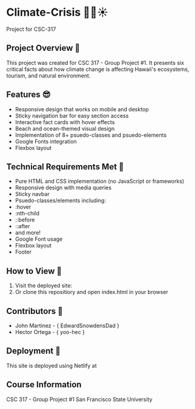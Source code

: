 # Climate-Crisis 🌴🌊☀️
Project for CSC-317

## Project Overview 📝

This project was created for CSC 317 - Group Project #1. It presents six critical facts about how climate change is affecting Hawaii's ecosystems, tourism, and natural environment.

## Features 😎

- Responsive design that works on mobile and desktop
- Sticky navigation bar for easy section access
- Interactive fact cards with hover effects
- Beach and ocean-themed visual design
- Implementation of 8+ psuedo-classes and psuedo-elements
- Google Fonts integration
- Flexbox layout

## Technical Requirements Met 🫡

- Pure HTML and CSS implementation (no JavaScript or frameworks)
- Responsive design with media queries
- Sticky navbar
- Psuedo-classes/elements including:
- :hover
- :nth-child
- ::before
- ::after
- and more!
- Google Font usage
- Flexbox layout
- Footer

## How to View 👀

1. Visit the deployed site:
2. Or clone this repositiory and open index.html in your browser

## Contributors 💯

- John Martinez - { EdwardSnowdensDad }
- Hector Ortega - { yoo-hec }

## Deployment 🚀

This site is deployed using Netlify at 

## Course Information

CSC 317 - Group Project #1
San Francisco State University 
